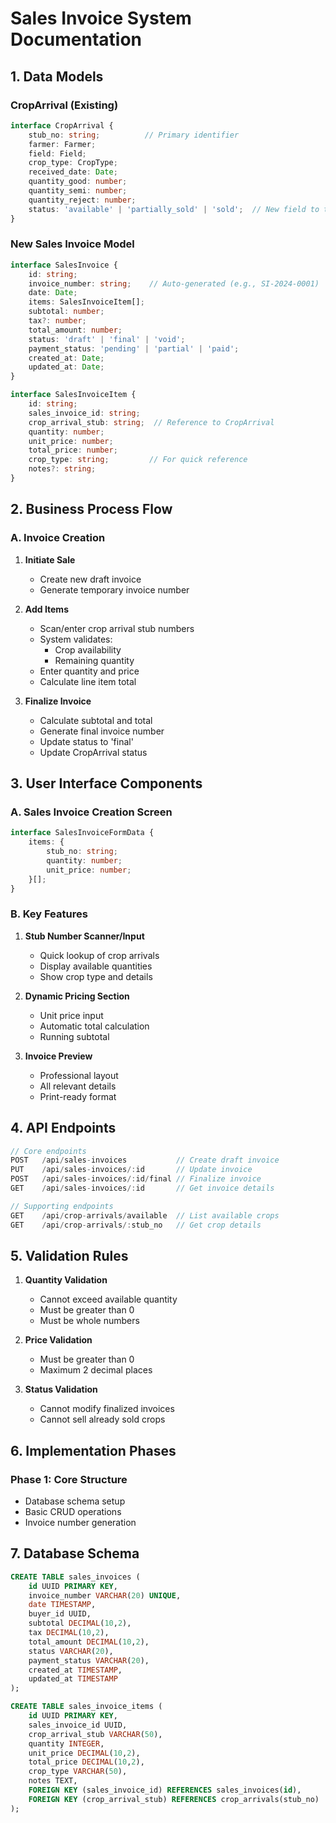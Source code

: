# Sales Invoice System Documentation

## 1. Data Models

### CropArrival (Existing)
```typescript
interface CropArrival {
    stub_no: string;          // Primary identifier
    farmer: Farmer;
    field: Field;
    crop_type: CropType;
    received_date: Date;
    quantity_good: number;
    quantity_semi: number;
    quantity_reject: number;
    status: 'available' | 'partially_sold' | 'sold';  // New field to track inventory
}
```

### New Sales Invoice Model
```typescript
interface SalesInvoice {
    id: string;
    invoice_number: string;    // Auto-generated (e.g., SI-2024-0001)
    date: Date;
    items: SalesInvoiceItem[];
    subtotal: number;
    tax?: number;
    total_amount: number;
    status: 'draft' | 'final' | 'void';
    payment_status: 'pending' | 'partial' | 'paid';
    created_at: Date;
    updated_at: Date;
}

interface SalesInvoiceItem {
    id: string;
    sales_invoice_id: string;
    crop_arrival_stub: string;  // Reference to CropArrival
    quantity: number;
    unit_price: number;
    total_price: number;
    crop_type: string;         // For quick reference
    notes?: string;
}
```

## 2. Business Process Flow

### A. Invoice Creation
1. **Initiate Sale**
   - Create new draft invoice
   - Generate temporary invoice number

2. **Add Items**
   - Scan/enter crop arrival stub numbers
   - System validates:
     - Crop availability
     - Remaining quantity
   - Enter quantity and price
   - Calculate line item total

3. **Finalize Invoice**
   - Calculate subtotal and total
   - Generate final invoice number
   - Update status to 'final'
   - Update CropArrival status

## 3. User Interface Components

### A. Sales Invoice Creation Screen
```typescript
interface SalesInvoiceFormData {
    items: {
        stub_no: string;
        quantity: number;
        unit_price: number;
    }[];
}
```

### B. Key Features
1. **Stub Number Scanner/Input**
   - Quick lookup of crop arrivals
   - Display available quantities
   - Show crop type and details

2. **Dynamic Pricing Section**
   - Unit price input
   - Automatic total calculation
   - Running subtotal

3. **Invoice Preview**
   - Professional layout
   - All relevant details
   - Print-ready format

## 4. API Endpoints

```typescript
// Core endpoints
POST   /api/sales-invoices           // Create draft invoice
PUT    /api/sales-invoices/:id       // Update invoice
POST   /api/sales-invoices/:id/final // Finalize invoice
GET    /api/sales-invoices/:id       // Get invoice details

// Supporting endpoints
GET    /api/crop-arrivals/available  // List available crops
GET    /api/crop-arrivals/:stub_no   // Get crop details
```

## 5. Validation Rules

1. **Quantity Validation**
   - Cannot exceed available quantity
   - Must be greater than 0
   - Must be whole numbers

2. **Price Validation**
   - Must be greater than 0
   - Maximum 2 decimal places

3. **Status Validation**
   - Cannot modify finalized invoices
   - Cannot sell already sold crops

## 6. Implementation Phases

### Phase 1: Core Structure
- Database schema setup
- Basic CRUD operations
- Invoice number generation

## 7. Database Schema

```sql
CREATE TABLE sales_invoices (
    id UUID PRIMARY KEY,
    invoice_number VARCHAR(20) UNIQUE,
    date TIMESTAMP,
    buyer_id UUID,
    subtotal DECIMAL(10,2),
    tax DECIMAL(10,2),
    total_amount DECIMAL(10,2),
    status VARCHAR(20),
    payment_status VARCHAR(20),
    created_at TIMESTAMP,
    updated_at TIMESTAMP
);

CREATE TABLE sales_invoice_items (
    id UUID PRIMARY KEY,
    sales_invoice_id UUID,
    crop_arrival_stub VARCHAR(50),
    quantity INTEGER,
    unit_price DECIMAL(10,2),
    total_price DECIMAL(10,2),
    crop_type VARCHAR(50),
    notes TEXT,
    FOREIGN KEY (sales_invoice_id) REFERENCES sales_invoices(id),
    FOREIGN KEY (crop_arrival_stub) REFERENCES crop_arrivals(stub_no)
);
```
